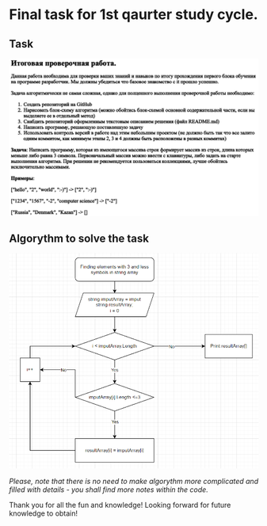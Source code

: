 # Final task for 1st qaurter study cycle.

## Task
![image](task.PNG)

## Algorythm to solve the task
![image](algorythm.PNG)

*Please, note that there is no need to make algorythm more complicated and filled with details - you shall find more notes within the code.*

Thank you for all the fun and knowledge! Looking forward for future knowledge to obtain!

